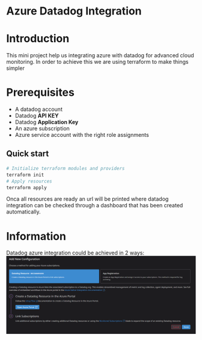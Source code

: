 # Azure Datadog Integration
# Introduction
This mini project help us integrating azure with datadog for advanced cloud monitoring. In order to achieve this we are using terraform to make things simpler
# Prerequisites
* A datadog account
* Datadog **API KEY**
* Datadog **Application Key**
* An azure subscription
* Azure service account with the right role assignments
## Quick start
```sh
# Initialize terraform modules and providers
terraform init
# Apply resources
terraform apply 
```
Onca all resources are ready an url will be printed where datadog integration can be checked through a dashboard that has been created automatically.

# Information
Datadog azure integration could be achieved in 2 ways:
![example](image.png)
